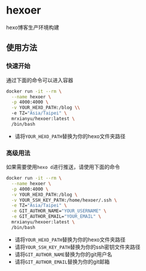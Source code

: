 # hexoer

hexo博客生产环境构建

## 使用方法

### 快速开始

通过下面的命令可以进入容器

```bash
docker run -it --rm \
  --name hexoer \
  -p 4000:4000 \
  -v YOUR_HEXO_PATH:/blog \\
  -e TZ="Asia/Taipei" \
  mrxianyu/hexoer:latest \
  /bin/bash
```

* 请将`YOUR_HEXO_PATH`替换为你的hexo文件夹路径


### 高级用法

如果需要使用`hexo d`进行推送，请使用下面的命令

```bash
docker run -it --rm \
  --name hexoer \
  -p 4000:4000 \
  -v YOUR_HEXO_PATH:/blog \
  -v YOUR_SSH_KEY_PATH:/home/hexoer/.ssh \
  -e TZ="Asia/Taipei" \
  -e GIT_AUTHOR_NAME="YOUR_USERNAME" \
  -e GIT_AUTHOR_EMAIL="YOUR_EMAIL" \
  mrxianyu/hexoer:latest \
  /bin/bash
```

* 请将`YOUR_HEXO_PATH`替换为你的hexo文件夹路径
* 请将`YOUR_SSH_KEY_PATH`替换为你的ssh密钥文件夹路径
* 请将`GIT_AUTHOR_NAME`替换为你的git用户名
* 请将`GIT_AUTHOR_EMAIL`替换为你的git邮箱